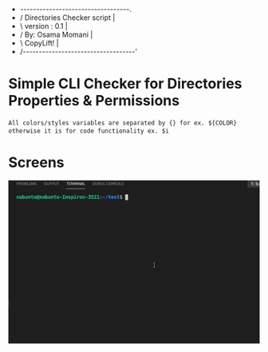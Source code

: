 -   \----------------------------------.
-   /   Directories Checker script      |
-   \   version :   0.1                 |    
-   /   By: Osama Momani                |
-   \   CopyLift!                       |
-   /-----------------------------------'

# Simple CLI Checker for Directories Properties &amp; Permissions

    All colors/styles variables are separated by {} for ex. ${COLOR}	
    otherwise it is for code functionality ex. $i
    
# Screens

![](ScreenShoot.gif)
